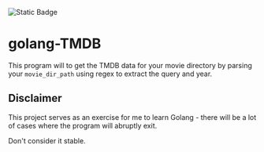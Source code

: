 ![Static Badge](https://img.shields.io/badge/version-1.22-blue?style=flat&logo=go&logoColor=white)


# golang-TMDB

This program will to get the TMDB data for your movie directory by parsing your `movie_dir_path` using regex to extract the query and year.


## Disclaimer

This project serves as an exercise for me to learn Golang - there will be a lot of cases where the program will abruptly exit.

Don't consider it stable.
